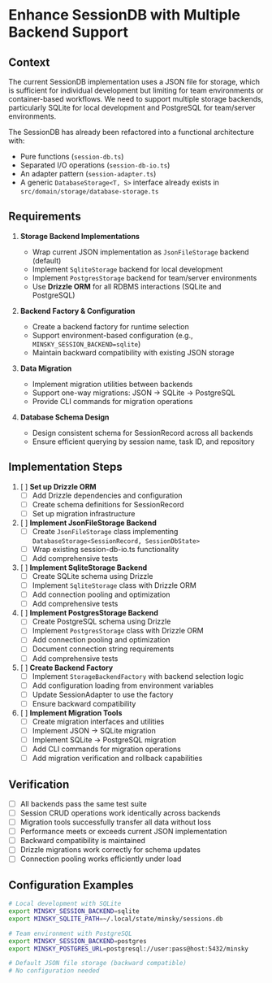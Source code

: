 # Enhance SessionDB with Multiple Backend Support

## Context

The current SessionDB implementation uses a JSON file for storage, which is sufficient for individual development but limiting for team environments or container-based workflows. We need to support multiple storage backends, particularly SQLite for local development and PostgreSQL for team/server environments.

The SessionDB has already been refactored into a functional architecture with:
- Pure functions (`session-db.ts`)
- Separated I/O operations (`session-db-io.ts`)
- An adapter pattern (`session-adapter.ts`)
- A generic `DatabaseStorage<T, S>` interface already exists in `src/domain/storage/database-storage.ts`

## Requirements

1. **Storage Backend Implementations**
   - Wrap current JSON implementation as `JsonFileStorage` backend (default)
   - Implement `SqliteStorage` backend for local development
   - Implement `PostgresStorage` backend for team/server environments
   - Use **Drizzle ORM** for all RDBMS interactions (SQLite and PostgreSQL)

2. **Backend Factory & Configuration**
   - Create a backend factory for runtime selection
   - Support environment-based configuration (e.g., `MINSKY_SESSION_BACKEND=sqlite`)
   - Maintain backward compatibility with existing JSON storage

3. **Data Migration**
   - Implement migration utilities between backends
   - Support one-way migrations: JSON → SQLite → PostgreSQL
   - Provide CLI commands for migration operations

4. **Database Schema Design**
   - Design consistent schema for SessionRecord across all backends
   - Ensure efficient querying by session name, task ID, and repository

## Implementation Steps

1. [ ] **Set up Drizzle ORM**
   - [ ] Add Drizzle dependencies and configuration
   - [ ] Create schema definitions for SessionRecord
   - [ ] Set up migration infrastructure

2. [ ] **Implement JsonFileStorage Backend**
   - [ ] Create `JsonFileStorage` class implementing `DatabaseStorage<SessionRecord, SessionDbState>`
   - [ ] Wrap existing session-db-io.ts functionality
   - [ ] Add comprehensive tests

3. [ ] **Implement SqliteStorage Backend**
   - [ ] Create SQLite schema using Drizzle
   - [ ] Implement `SqliteStorage` class with Drizzle ORM
   - [ ] Add connection pooling and optimization
   - [ ] Add comprehensive tests

4. [ ] **Implement PostgresStorage Backend**
   - [ ] Create PostgreSQL schema using Drizzle
   - [ ] Implement `PostgresStorage` class with Drizzle ORM
   - [ ] Add connection pooling and optimization
   - [ ] Document connection string requirements
   - [ ] Add comprehensive tests

5. [ ] **Create Backend Factory**
   - [ ] Implement `StorageBackendFactory` with backend selection logic
   - [ ] Add configuration loading from environment variables
   - [ ] Update SessionAdapter to use the factory
   - [ ] Ensure backward compatibility

6. [ ] **Implement Migration Tools**
   - [ ] Create migration interfaces and utilities
   - [ ] Implement JSON → SQLite migration
   - [ ] Implement SQLite → PostgreSQL migration
   - [ ] Add CLI commands for migration operations
   - [ ] Add migration verification and rollback capabilities

## Verification

- [ ] All backends pass the same test suite
- [ ] Session CRUD operations work identically across backends
- [ ] Migration tools successfully transfer all data without loss
- [ ] Performance meets or exceeds current JSON implementation
- [ ] Backward compatibility is maintained
- [ ] Drizzle migrations work correctly for schema updates
- [ ] Connection pooling works efficiently under load

## Configuration Examples

```bash
# Local development with SQLite
export MINSKY_SESSION_BACKEND=sqlite
export MINSKY_SQLITE_PATH=~/.local/state/minsky/sessions.db

# Team environment with PostgreSQL
export MINSKY_SESSION_BACKEND=postgres
export MINSKY_POSTGRES_URL=postgresql://user:pass@host:5432/minsky

# Default JSON file storage (backward compatible)
# No configuration needed
```
